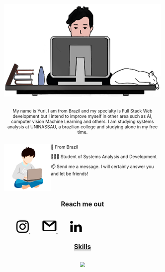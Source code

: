 <div align="center">
	<img src="github.png">
<div>

<div>
	<br>
	<br>
		My name is Yuri, I am from Brazil and my specialty is Full Stack Web development but I intend to improve myself in other area such as AI, computer vision
		Machine Learning and others. I am studying systems analysis at UNINASSAU, a brazilian college and studying alone in my free time. 
	<br>
	<br>
<div>
	
 
 </div>
 
<a href="#"><img align="left" width="150" height="#" src="yuripeixinho.png"></a>
	<p align="left">📍 From Brazil </p> 
 	<p align="left">👨🏻‍💻 Student of Systems Analysis and Development </p> 
	<p align="left">📫 Send me a message. I will certainly answer you and let be friends! </p>
 
<br>
<br>
	
	
## Reach me out
<div align="left">
<br>
	&nbsp;&nbsp;&nbsp;&nbsp;&nbsp;&nbsp;&nbsp;&nbsp;&nbsp;
	<a href="https://www.instagram.com/peixinhoyuri/">
	<img src="instagram.png" width="40px">
</a>
	&nbsp;&nbsp;&nbsp;&nbsp;&nbsp;&nbsp;&nbsp;&nbsp;&nbsp;
	<a href="mailto:yuripeixinho03@gmail.com">
	<img src="gmail.png" width="45px">
</a>
	&nbsp;&nbsp;&nbsp;&nbsp;&nbsp;&nbsp;&nbsp;&nbsp;&nbsp;
	<a href="https://www.linkedin.com/in/yuri-peixinho-6a943b206/">
	<img src="linkedin.png" width="40px">
</div>
	
	
	
	
	
	
## Skills	
<br>
<div>
	<a href="https://github.com/yuripeixinho/github-readme-stats%22%3E">
	<img align="center"  width="350" src="https://github-readme-stats.vercel.app/api/top-langs/?username=yuripeixinho&layout=compact&theme=react"/></a>
<div>
	
	
	



	
	
	



